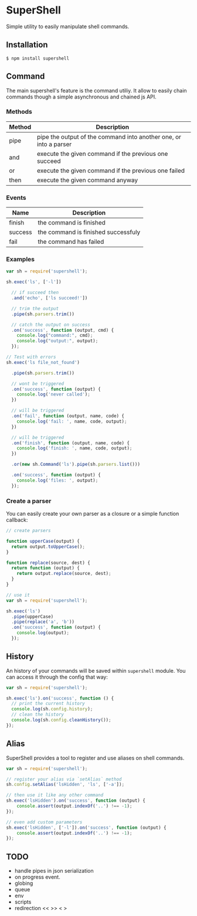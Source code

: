 SuperShell
==========

Simple utility to easily manipulate shell commands.

Installation
------------

```
$ npm install supershell
```

Command
-------

The main supershell's feature is the command utiliy. It allow to easily chain commands though a simple asynchronous and chained js API.

### Methods

| Method | Description                                                       |
|--------|-------------------------------------------------------------------|
| pipe   | pipe the output of the command into another one, or into a parser |
| and    | execute the given command if the previous one succeed             |
| or     | execute the given command if the previous one failed              |
| then   | execute the given command anyway                                  |

### Events

| Name    | Description                                                      |
|---------|------------------------------------------------------------------|
| finish  | the command is finished                                          |
| success | the command is finished successfuly                              |
| fail    | the command has failed                                           |

### Examples

```js
var sh = require('supershell');

sh.exec('ls', ['-l'])

  // if succeed then
  .and('echo', ['ls succeed!'])

  // trim the output
  .pipe(sh.parsers.trim())

  // catch the output on success
  .on('success', function (output, cmd) {
    console.log("command:", cmd);
    console.log("output:", output);
  });

// Test with errors
sh.exec('ls file_not_found')

  .pipe(sh.parsers.trim())

  // wont be triggered
  .on('success', function (output) {
    console.log('never called');
  })

  // will be triggered
  .on('fail', function (output, name, code) {
    console.log('fail: ', name, code, output);
  })

  // will be triggered
  .on('finish', function (output, name, code) {
    console.log('finish: ', name, code, output);
  })

  .or(new sh.Command('ls').pipe(sh.parsers.list()))

  .on('success', function (output) {
    console.log('files: ', output);
  });
```

### Create a parser

You can easily create your own parser as a closure or a simple function callback:
```js
// create parsers

function upperCase(output) {
  return output.toUpperCase();
}

function replace(source, dest) {
  return function (output) {
    return output.replace(source, dest);
  }
}

// use it
var sh = require('supershell');

sh.exec('ls')
  .pipe(upperCase)
  .pipe(replace('a', 'b'))
  .on('success', function (output) {
    console.log(output);
  });
```

History
-------

An history of your commands will be saved within `supershell` module. You can access it through the config that way:

```js
var sh = require('supershell');

sh.exec('ls').on('success', function () {
  // print the current history
  console.log(sh.config.history);
  // clean the history
  console.log(sh.config.cleanHistory());
});
```

Alias
-----

SuperShell provides a tool to register and use aliases on shell commands.

```js
var sh = require('supershell');

// register your alias via `setAlias` method
sh.config.setAlias('lsHidden', 'ls', ['-a']);

// then use it like any other command
sh.exec('lsHidden').on('success', function (output) {
    console.assert(output.indexOf('..') !== -1);
});

// even add custom parameters
sh.exec('lsHidden', ['-l']).on('success', function (output) {
    console.assert(output.indexOf('..') !== -1);
});
```

TODO
----

- handle pipes in json serialization
- on progress event.
- globing
- queue
- env
- scripts
- redirection << >> < >